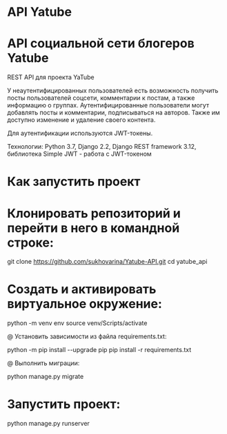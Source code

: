 # API Yatube

# API социальной сети блогеров Yatube

REST API для проекта YaTube

У неаутентифицированных пользователей есть возможность получить посты пользователей соцсети, комментарии к постам, а также информацию о группах. Аутентифицированные пользователи могут добавлять посты и комментарии, подписываться на авторов. Также им доступно изменение и удаление своего контента.

Для аутентификации используются JWT-токены.

Технологии:
Python 3.7, Django 2.2, Django REST framework 3.12, библиотека Simple JWT - работа с JWT-токеном

# Как запустить проект
# Клонировать репозиторий и перейти в него в командной строке:

git clone https://github.com/sukhovarina/Yatube-API.git
cd yatube_api

# Cоздать и активировать виртуальное окружение:

python -m venv env
source venv/Scripts/activate

@ Установить зависимости из файла requirements.txt:

python -m pip install --upgrade pip
pip install -r requirements.txt

@ Выполнить миграции:

python manage.py migrate

# Запустить проект:

python manage.py runserver
